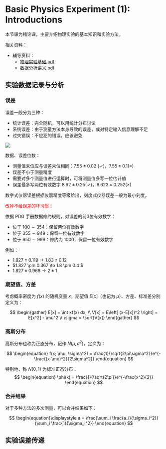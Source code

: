 # Basic Physics Experiment (1): Introductions 

本节课为绪论课，主要介绍物理实验的基本知识和实验方法。

相关资料：
- 辅导资料：
  - [物理实验基础.pdf](https://www.writebug.com/static/uploads/2024/8/26/b42b3ac87db6c5f377d3cd92d73f44fc.pdf)
  - [数据分析讲义.pdf](https://www.writebug.com/static/uploads/2024/8/26/e172607a4f225c03c32d06404fdc30d3.pdf)

## 实验数据记录与分析

### 误差

误差一般分为三种：
- 统计误差：完全随机，可以用统计分布讨论
- 系统误差：由于测量方法本身导致的误差，或对特定输入信息理解不足
- 过失错误：不应犯的错误，应该避免

<div class="center"><img src="https://imagebank-0.oss-cn-beijing.aliyuncs.com/VS-PicGo/2024-08-26-18-45-40_BPE(1)-Introductions.png"/></div>

数据、误差位数：
- 测量值末位应与误差末位相同：$7.55 \pm 0.02\ (\checkmark)$，$7.55 \pm 0.1 (\times)$
- 误差不小于测量精度
- 需要对多个测量值进行运算时，可将测量值多写一位估计值
- 误差最多写两位有效数字 $8.62 \pm 0.25 (\checkmark)$，$8.623 \pm 0.252 (\times)$

数字式仪器误差根据仪器精度等级给出，刻度式仪器误差一般为最小刻度。

<span style='color:red'> 改掉不给误差的坏习惯！ </span>

依据 PDG 手册数据修约规则，对误差的前3位有效数字：
- 位于 $100 \sim 354$：保留两位有效数字
- 位于 $355 \sim 949$：保留一位有效数字
- 位于 $950 \sim 999$：修约为 $1000$，保留一位有效数字

例如： 
- $1.827 \pm 0.119 \to 1.83 \pm 0.12$
- $1.827 \pm 0.367 \to 1.8 \pm 0.4 $
- $1.827 \pm 0.966 \to 2 \pm 1$

### 期望值、方差

考虑概率密度为 $f(x)$ 的随机变量 $x$，期望值 $E[x]$（也记为 $\mu$）、方差、标准差分别定义为：

$$
\begin{gather}
E[x] = \int xf(x) dx, \\ 
V[x] = E\left[ (x-E[x])^2 \right] = E[x^2] - \mu^2 \\ 
\sigma = \sqrt{V[x]}
\end{gather}
$$

### 高斯分布

高斯分布也称为正态分布，记作 $N(\mu, \sigma^2)$，定义为：

$$
\begin{equation}
f(x; \mu, \sigma^2) = \frac{1}{\sqrt{2\pi\sigma^2}}e^{-\frac{(x-\mu)^2}{2\sigma^2}}
\end{equation}
$$

特别地，称 $N(0,1)$ 为标准正态分布：
$$
\begin{equation}
\phi(x) = \frac{1}{\sqrt{2\pi}}e^{-\frac{x^2}{2}}
\end{equation}
$$

### 合并结果

对于多种方法的多次测量，可以合并结果如下：

$$
\begin{equation}\displaystyle
a = \frac{\sum_i \frac{a_i}{\sigma_i^2}}{\sum_i \frac{1}{\sigma_i^2}}
\end{equation}
$$
 
## 实验误差传递





